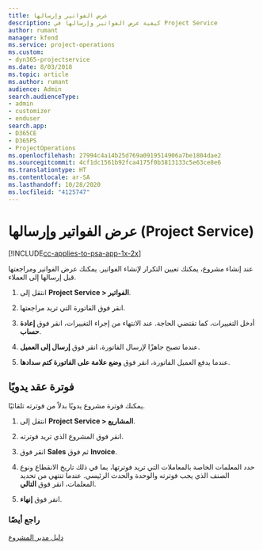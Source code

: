 ```yaml
---
title: عرض الفواتير وإرسالها
description: كيفية عرض الفواتير وإرسالها في Project Service
author: rumant
manager: kfend
ms.service: project-operations
ms.custom:
- dyn365-projectservice
ms.date: 8/03/2018
ms.topic: article
ms.author: rumant
audience: Admin
search.audienceType:
- admin
- customizer
- enduser
search.app:
- D365CE
- D365PS
- ProjectOperations
ms.openlocfilehash: 27994c4a14b25d769a0919514906a7be1804dae2
ms.sourcegitcommit: 4cf1dc1561b92fca4175f0b3813133c5e63ce8e6
ms.translationtype: HT
ms.contentlocale: ar-SA
ms.lasthandoff: 10/28/2020
ms.locfileid: "4125747"
---
```

# <a name="view-and-send-invoices-project-service"></a>عرض الفواتير وإرسالها (Project Service)

[!INCLUDE[cc-applies-to-psa-app-1x-2x](../includes/cc-applies-to-psa-app-1x-2x.md)]

عند إنشاء مشروع، يمكنك تعيين التكرار لإنشاء الفواتير. يمكنك عرض الفواتير ومراجعتها قبل إرسالها إلى العملاء.  
  
1.  انتقل إلى **Project Service > الفواتير**.  
  
2.  انقر فوق الفاتورة التي تريد مراجعتها.  
  
3.  أدخل التغييرات، كما تقتضي الحاجة. عند الانتهاء من إجراء التغييرات، انقر فوق **إعادة حساب**.  
  
4.  عندما تصبح جاهزًا لإرسال الفاتورة، انقر فوق **إرسال إلى العميل**.  
  
5.  عندما يدفع العميل الفاتورة، انقر فوق **وضع علامة على الفاتورة كتم سدادها‬**.  
  
## <a name="manually-invoice-a-contract"></a>فوترة عقد يدويًا  
 يمكنك فوترة مشروع يدويًا بدلاً من فوترته تلقائيًا.  
  
1.  انتقل إلى **Project Service > المشاريع**.  
  
2.  انقر فوق المشروع الذي تريد فوترته.  
  
3.  انقر فوق **Sales** ثم فوق **Invoice**.  
  
4.  حدد المعلمات الخاصة بالمعاملات التي تريد فوترتها، بما في ذلك تاريخ الانقطاع ونوع الصنف الذي يجب فوترته والوحدة والحدث الرئيسي. عندما تنتهي من تحديد المعلمات، انقر فوق **التالي**.  
  
5.  انقر فوق **إنهاء**.  
  
### <a name="see-also"></a>راجع أيضًا  
 [دليل مدير المشروع](../psa/project-manager-guide.md)
